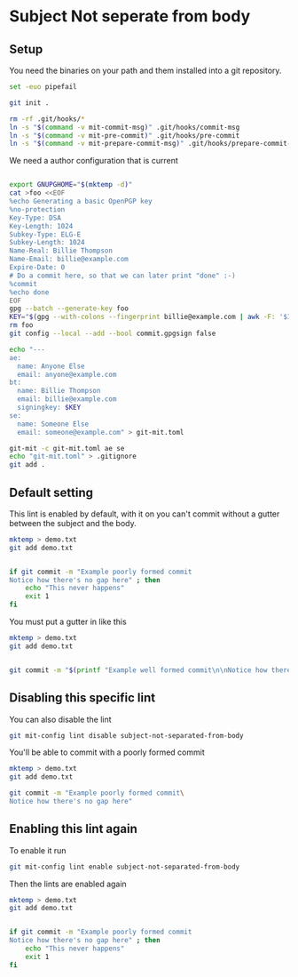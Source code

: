 # Subject Not seperate from body

## Setup

You need the binaries on your path and them installed into a git
repository.

``` bash
set -euo pipefail

git init .

rm -rf .git/hooks/*
ln -s "$(command -v mit-commit-msg)" .git/hooks/commit-msg
ln -s "$(command -v mit-pre-commit)" .git/hooks/pre-commit
ln -s "$(command -v mit-prepare-commit-msg)" .git/hooks/prepare-commit-msg
```

We need a author configuration that is current

``` bash

export GNUPGHOME="$(mktemp -d)"
cat >foo <<EOF
%echo Generating a basic OpenPGP key
%no-protection
Key-Type: DSA
Key-Length: 1024
Subkey-Type: ELG-E
Subkey-Length: 1024
Name-Real: Billie Thompson
Name-Email: billie@example.com
Expire-Date: 0
# Do a commit here, so that we can later print "done" :-)
%commit
%echo done
EOF
gpg --batch --generate-key foo
KEY="$(gpg --with-colons --fingerprint billie@example.com | awk -F: '$1 == "fpr" {print $10;}' | head -n 1)"
rm foo
git config --local --add --bool commit.gpgsign false

echo "---
ae:
  name: Anyone Else
  email: anyone@example.com
bt:
  name: Billie Thompson
  email: billie@example.com
  signingkey: $KEY
se:
  name: Someone Else
  email: someone@example.com" > git-mit.toml

git-mit -c git-mit.toml ae se
echo "git-mit.toml" > .gitignore
git add .
```

## Default setting

This lint is enabled by default, with it on you can't commit without a
gutter between the subject and the body.

``` bash
mktemp > demo.txt
git add demo.txt


if git commit -m "Example poorly formed commit
Notice how there's no gap here" ; then
    echo "This never happens" 
    exit 1
fi
```

You must put a gutter in like this

``` bash
mktemp > demo.txt
git add demo.txt


git commit -m "$(printf "Example well formed commit\n\nNotice how there's a gap here")"
```

## Disabling this specific lint

You can also disable the lint

``` bash
git mit-config lint disable subject-not-separated-from-body
```

You'll be able to commit with a poorly formed commit

``` bash
mktemp > demo.txt
git add demo.txt

git commit -m "Example poorly formed commit\
Notice how there's no gap here"
```

## Enabling this lint again

To enable it run

``` bash
git mit-config lint enable subject-not-separated-from-body
```

Then the lints are enabled again

``` bash
mktemp > demo.txt
git add demo.txt


if git commit -m "Example poorly formed commit
Notice how there's no gap here" ; then
    echo "This never happens" 
    exit 1
fi
```
